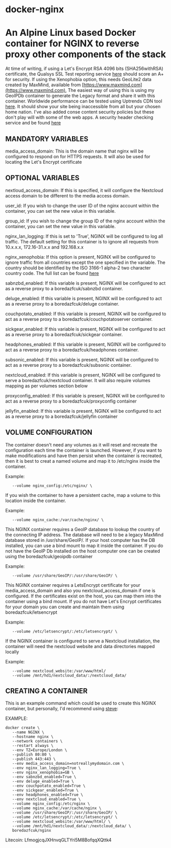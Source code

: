 # docker-nginx

# An Alpine Linux based Docker container for NGINX to reverse proxy other components of the stack

At time of writing, if using a Let's Encrypt RSA 4096 bits (SHA256withRSA) certificate, the Qualsys SSL Test reporting service [here](https://www.ssllabs.com/ssltest) should score an A+ for security.
If using the Xenophobia option, this needs GeoLite2 data created by MaxMind, available from [https://www.maxmind.com](https://www.maxmind.com), The easiest way of using this is using my GeoIPDb container to generate the Legacy format and share it with this container. Worldwide performance can be tested using Uptrends CDN tool [here](https://www.uptrends.com/tools/cdn-performance-check). It should show your site being inaccessible from all but your chosen home nation.
I've also added conse content security policies but these don't play will with some of the web apps. A security header checking service and be found [here](https://securityheaders.com/)

## MANDATORY VARIABLES

media_access_domain: This is the domain name that nginx will be configured to respond on for HTTPS requests. It will also be used for locating the Let's Encrypt certificate

## OPTIONAL VARIABLES

nextloud_access_domain: If this is specified, it will configure the Nextcloud access domain to be different to the media access domain.

user_id: If you wish to change the user ID of the nginx account within the container, you can set the new value in this variable.

group_id: If you wish to change the group ID of the nginx account within the container, you can set the new value in this variable.

nginx_lan_logging: If this is set to 'True', NGINX will be configured to log all traffic. The default setting for this container is to ignore all requests from 10.x.x.x, 172.16-31.x.x and 192.168.x.x

nginx_xenophobia: If this option is present, NGINX will be configured to ignore traffic from all countries except the one specified in the variable. The country should be identified by the ISO 3166-1 alpha-2 two character country code. The full list can be found [here](https://en.wikipedia.org/wiki/ISO_3166-1_alpha-2)

sabnzbd_enabled: If this variable is present, NGINX will be configured to act as a reverse proxy to a boredazfcuk/sabnzbd container.

deluge_enabled: If this variable is present, NGINX will be configured to act as a reverse proxy to a boredazfcuk/deluge container.

couchpotato_enabled: If this variable is present, NGINX will be configured to act as a reverse proxy to a boredazfcuk/couchpotatoserver container.

sickgear_enabled: If this variable is present, NGINX will be configured to act as a reverse proxy to a boredazfcuk/sickgear container.

headphones_enabled: If this variable is present, NGINX will be configured to act as a reverse proxy to a boredazfcuk/headphones container.

subsonic_enabled: If this variable is present, NGINX will be configured to act as a reverse proxy to a boredazfcuk/subsonic container.

nextcloud_enabled: If this variable is present, NGINX will be configured to serve a boredazfcuk/nextcloud container. It will also require volumes mapping as per volumes section below

proxyconfig_enabled: If this variable is present, NGINX will be configured to act as a reverse proxy to a boredazfcuk/proxyconfig container

jellyfin_enabled: If this variable is present, NGINX will be configured to act as a reverse proxy to a boredazfcuk/jellyfin container

## VOLUME CONFIGURATION

The container doesn't need any volumes as it will reset and recreate the configuration each time the container is launched. However, if you want to make modifications and have then persist when the container is recreated, then it is best to creat a named volume and map it to /etc/nginx inside the container.

Example:
```
   --volume nginx_config:/etc/nginx/ \
```

If you wish the container to have a persistent cache, map a volume to this location inside the container.

Example:
```
   --volume nginx_cache:/var/cache/nginx/ \
```

This NGINX container requires a GeoIP database to lookup the country of the connecting IP address. The database will need to be a legacy MaxMind database stored in /usr/share/GeoIP/. If your host computer has the DB installed, you can use a bind mount to map it inside the container. If you do not have the GeoIP Db installed on the host computer one can be created using the boredazfcuk/geoipdb container

Example:
```
   --volume /usr/share/GeoIP/:/usr/share/GeoIP/ \
```

This NGINX container requires a LetsEncrypt certificate for your media_access_domain and also you nextcloud_access_domain if one is configured. If the certificates exist on the host, you can map them into the container using a bind mount. If you do not have Let's Encrypt certificates for your domain you can create and maintain them using boredazfcuk/letsencrypt

Example:
```
   --volume /etc/letsencrypt/:/etc/letsencrypt/ \
```

If the NGINX container is configured to serve a Nextcloud installation, the container will need the nextcloud website and data directories mapped locally

Example:
```
   --volume nextcloud_website:/var/www/html/
   --volume /mnt/hd1/nextcloud_data/:/nextcloud_data/
```

## CREATING A CONTAINER

This is an example command which could be used to create this NGINX container, but personally, I'd recommend using [steve](https://github.com/boredazfcuk/steve):

EXAMPLE:
```
docker create \
   --name NGINX \
   --hostname nginx \
   --network containers \
   --restart always \
   --env TZ=Europe/London \
   --publish 80:80 \
   --publish 443:443 \
   --env media_access_domain=notreallymydomain.com \
   --env nginx_lan_logging=True \
   --env nginx_xenophobia=GB \
   --env sabnzbd_enabled=True \
   --env deluge_enabled=True \
   --env couchpotato_enabled=True \
   --env sickgear_enabled=True \
   --env headphones_enabled=True \
   --env nextcloud_enabled=True \
   --volume nginx_config:/etc/nginx \
   --volume nginx_cache:/var/cache/nginx \
   --volume /usr/share/GeoIP/:/usr/share/GeoIP/ \
   --volume /etc/letsencrypt/:/etc/letsencrypt/ \
   --volume nextcloud_website:/var/www/html/ \
   --volume /mnt/hd1/nextcloud_data/:/nextcloud_data/ \
   boredazfcuk/nginx
```

Litecoin: LfmogjcqJXHnvqGLTYri5M8BofqqXQttk4